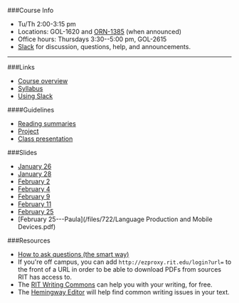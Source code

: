 ###Course Info
<div class="nolist" markdown="1">

- Tu/Th 2:00-3:15 pm
- Locations: GOL-1620 and [ORN-1385](https://goo.gl/maps/4hvRG) (when
	announced)
- Office hours: Thursdays 3:30--5:00 pm, GOL-2615
- [Slack](using_slack.html) for discussion, questions, help, and
	announcements.

</div>

<hr>

###Links
- [Course overview](index.html)
- [Syllabus](syllabus.html)
- [Using Slack](using_slack.html)

####Guidelines
- [Reading summaries](summaries.html)
- [Project](project_guidelines.html)
- [Class presentation](presentation_guidelines.html)

###Slides
- [January 26](/files/722/slides/1-Introduction.pdf)
- [January 28](/files/722/slides/2.pdf)
- [February 2](/files/722/slides/3.pdf)
- [February 4](/files/722/slides/4.pdf)
- [February 9](/files/722/slides/5.pdf)
- [February 11](/files/722/slides/6.pdf)
- [February 25](/files/722/slides/7.pdf)
- [February 25---Paula](/files/722/Language Production and Mobile Devices.pdf)

###Resources
- [How to ask questions (the smart
	way)](http://www.catb.org/esr/faqs/smart-questions.html#intro)
- If you're off campus, you can add
	`http://ezproxy.rit.edu/login?url=` to the front of a URL in order to
	be able to download PDFs from sources RIT has access to.
- The [RIT Writing
	Commons](https://www.rit.edu/academicaffairs/writing/about-us)
	can help you with your writing, for free.
- The [Hemingway Editor](http://hemingwayapp.com/) will help find
	common writing issues in your text.
